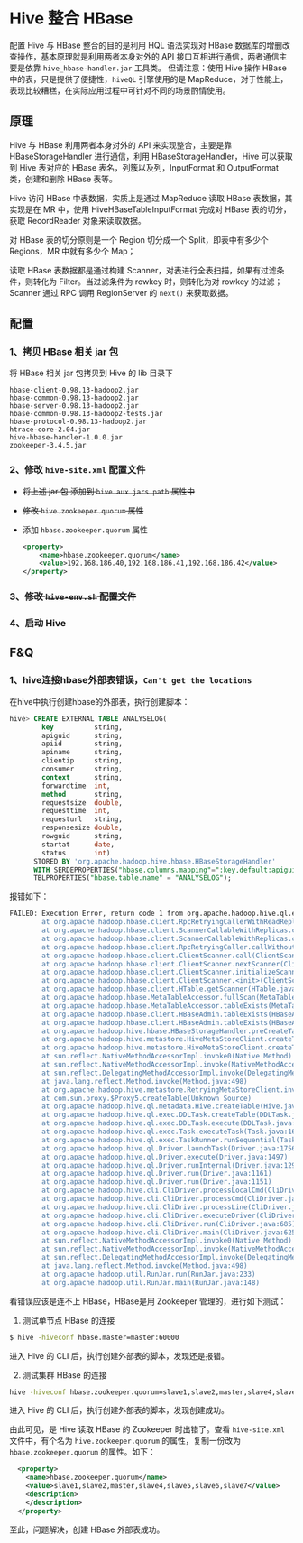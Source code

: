 # Hive 整合 HBase
配置 Hive 与 HBase 整合的目的是利用 HQL 语法实现对 HBase 数据库的增删改查操作，基本原理就是利用两者本身对外的 API 接口互相进行通信，两者通信主要是依靠 `hive_hbase-handler.jar` 工具类。 但请注意：使用 Hive 操作 HBase 中的表，只是提供了便捷性，`hiveQL` 引擎使用的是 MapReduce，对于性能上，表现比较糟糕，在实际应用过程中可针对不同的场景酌情使用。

## 原理

Hive 与 HBase 利用两者本身对外的 API 来实现整合，主要是靠 HBaseStorageHandler 进行通信，利用 HBaseStorageHandler，Hive 可以获取到 Hive 表对应的 HBase 表名，列簇以及列，InputFormat 和 OutputFormat 类，创建和删除 HBase 表等。 

Hive 访问 HBase 中表数据，实质上是通过 MapReduce 读取 HBase 表数据，其实现是在 MR 中，使用 HiveHBaseTableInputFormat 完成对 HBase 表的切分，获取 RecordReader 对象来读取数据。 

对 HBase 表的切分原则是一个 Region 切分成一个 Split，即表中有多少个 Regions，MR 中就有多少个 Map； 

读取 HBase 表数据都是通过构建 Scanner，对表进行全表扫描，如果有过滤条件，则转化为 Filter。当过滤条件为 rowkey 时，则转化为对 rowkey 的过滤；Scanner 通过 RPC 调用 RegionServer 的 `next()` 来获取数据。

## 配置

### 1、拷贝 HBase 相关 jar 包

将 HBase 相关 jar 包拷贝到 Hive 的 lib 目录下

```
hbase-client-0.98.13-hadoop2.jar
hbase-common-0.98.13-hadoop2.jar
hbase-server-0.98.13-hadoop2.jar
hbase-common-0.98.13-hadoop2-tests.jar
hbase-protocol-0.98.13-hadoop2.jar
htrace-core-2.04.jar
hive-hbase-handler-1.0.0.jar
zookeeper-3.4.5.jar
```

### 2、修改 `hive-site.xml` 配置文件

- ~~将上述 jar 包 添加到 `hive.aux.jars.path` 属性中~~

- ~~修改 `hive.zookeeper.quorum` 属性~~

- 添加 `hbase.zookeeper.quorum` 属性

  ```xml
  <property>      
      <name>hbase.zookeeper.quorum</name>
      <value>192.168.186.40,192.168.186.41,192.168.186.42</value>
  </property>
  ```

### 3、~~修改 `hive-env.sh` 配置文件~~

### 4、启动 Hive

## F&Q

### 1、hive连接hbase外部表错误，`Can't get the locations`

在hive中执行创建hbase的外部表，执行创建脚本：

```sql
hive> CREATE EXTERNAL TABLE ANALYSELOG(
        key          string,
        apiguid      string,
        apiid        string,
        apiname      string,
        clientip     string,
        consumer     string,
        context      string,
        forwardtime  int,
        method       string,
        requestsize  double,
        requesttime  int,
        requesturl   string,
        responsesize double,
        rowguid      string,
        startat      date,
        status       int)
      STORED BY 'org.apache.hadoop.hive.hbase.HBaseStorageHandler'
      WITH SERDEPROPERTIES("hbase.columns.mapping"=":key,default:apiguid,default:apiid,default:apiname,default:clientip,default:consumer,default:context,default:forwardtime,default:method,default:requestsize,default:requesttime,default:requesturl,default:responsesize,default:rowguid,default:startat,default:status")
      TBLPROPERTIES("hbase.table.name" = "ANALYSELOG");
```

报错如下：

```sh
FAILED: Execution Error, return code 1 from org.apache.hadoop.hive.ql.exec.DDLTask. MetaException(message:org.apache.hadoop.hbase.client.RetriesExhaustedException: Can't get the location for replica 0
        at org.apache.hadoop.hbase.client.RpcRetryingCallerWithReadReplicas.getRegionLocations(RpcRetryingCallerWithReadReplicas.java:354)
        at org.apache.hadoop.hbase.client.ScannerCallableWithReplicas.call(ScannerCallableWithReplicas.java:159)
        at org.apache.hadoop.hbase.client.ScannerCallableWithReplicas.call(ScannerCallableWithReplicas.java:61)
        at org.apache.hadoop.hbase.client.RpcRetryingCaller.callWithoutRetries(RpcRetryingCaller.java:211)
        at org.apache.hadoop.hbase.client.ClientScanner.call(ClientScanner.java:327)
        at org.apache.hadoop.hbase.client.ClientScanner.nextScanner(ClientScanner.java:302)
        at org.apache.hadoop.hbase.client.ClientScanner.initializeScannerInConstruction(ClientScanner.java:167)
        at org.apache.hadoop.hbase.client.ClientScanner.<init>(ClientScanner.java:162)
        at org.apache.hadoop.hbase.client.HTable.getScanner(HTable.java:799)
        at org.apache.hadoop.hbase.MetaTableAccessor.fullScan(MetaTableAccessor.java:602)
        at org.apache.hadoop.hbase.MetaTableAccessor.tableExists(MetaTableAccessor.java:366)
        at org.apache.hadoop.hbase.client.HBaseAdmin.tableExists(HBaseAdmin.java:415)
        at org.apache.hadoop.hbase.client.HBaseAdmin.tableExists(HBaseAdmin.java:425)
        at org.apache.hadoop.hive.hbase.HBaseStorageHandler.preCreateTable(HBaseStorageHandler.java:214)
        at org.apache.hadoop.hive.metastore.HiveMetaStoreClient.createTable(HiveMetaStoreClient.java:731)
        at org.apache.hadoop.hive.metastore.HiveMetaStoreClient.createTable(HiveMetaStoreClient.java:724)
        at sun.reflect.NativeMethodAccessorImpl.invoke0(Native Method)
        at sun.reflect.NativeMethodAccessorImpl.invoke(NativeMethodAccessorImpl.java:62)
        at sun.reflect.DelegatingMethodAccessorImpl.invoke(DelegatingMethodAccessorImpl.java:43)
        at java.lang.reflect.Method.invoke(Method.java:498)
        at org.apache.hadoop.hive.metastore.RetryingMetaStoreClient.invoke(RetryingMetaStoreClient.java:178)
        at com.sun.proxy.$Proxy5.createTable(Unknown Source)
        at org.apache.hadoop.hive.ql.metadata.Hive.createTable(Hive.java:778)
        at org.apache.hadoop.hive.ql.exec.DDLTask.createTable(DDLTask.java:4465)
        at org.apache.hadoop.hive.ql.exec.DDLTask.execute(DDLTask.java:318)
        at org.apache.hadoop.hive.ql.exec.Task.executeTask(Task.java:162)
        at org.apache.hadoop.hive.ql.exec.TaskRunner.runSequential(TaskRunner.java:89)
        at org.apache.hadoop.hive.ql.Driver.launchTask(Driver.java:1756)
        at org.apache.hadoop.hive.ql.Driver.execute(Driver.java:1497)
        at org.apache.hadoop.hive.ql.Driver.runInternal(Driver.java:1294)
        at org.apache.hadoop.hive.ql.Driver.run(Driver.java:1161)
        at org.apache.hadoop.hive.ql.Driver.run(Driver.java:1151)
        at org.apache.hadoop.hive.cli.CliDriver.processLocalCmd(CliDriver.java:217)
        at org.apache.hadoop.hive.cli.CliDriver.processCmd(CliDriver.java:169)
        at org.apache.hadoop.hive.cli.CliDriver.processLine(CliDriver.java:380)
        at org.apache.hadoop.hive.cli.CliDriver.executeDriver(CliDriver.java:740)
        at org.apache.hadoop.hive.cli.CliDriver.run(CliDriver.java:685)
        at org.apache.hadoop.hive.cli.CliDriver.main(CliDriver.java:625)
        at sun.reflect.NativeMethodAccessorImpl.invoke0(Native Method)
        at sun.reflect.NativeMethodAccessorImpl.invoke(NativeMethodAccessorImpl.java:62)
        at sun.reflect.DelegatingMethodAccessorImpl.invoke(DelegatingMethodAccessorImpl.java:43)
        at java.lang.reflect.Method.invoke(Method.java:498)
        at org.apache.hadoop.util.RunJar.run(RunJar.java:233)
        at org.apache.hadoop.util.RunJar.main(RunJar.java:148)
```

看错误应该是连不上 HBase，HBase是用 Zookeeper 管理的，进行如下测试：

1. 测试单节点 HBase 的连接

```bash
$ hive -hiveconf hbase.master=master:60000
```

进入 Hive 的 CLI 后，执行创建外部表的脚本，发现还是报错。

2. 测试集群 HBase 的连接

```bash
hive -hiveconf hbase.zookeeper.quorum=slave1,slave2,master,slave4,slave5,slave6,slave7
```

进入 Hive 的 CLI 后，执行创建外部表的脚本，发现创建成功。

由此可见，是 Hive 读取 HBase 的 Zookeeper 时出错了。查看 `hive-site.xml` 文件中，有个名为 `hive.zookeeper.quorum` 的属性，复制一份改为 `hbase.zookeeper.quorum` 的属性。如下：

```xml
  <property>
    <name>hbase.zookeeper.quorum</name>
    <value>slave1,slave2,master,slave4,slave5,slave6,slave7</value>
    <description>
    </description>
  </property>
```

至此，问题解决，创建 HBase 外部表成功。